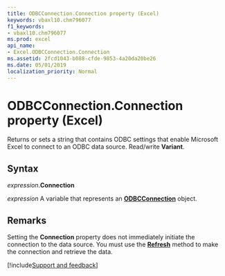```yaml
---
title: ODBCConnection.Connection property (Excel)
keywords: vbaxl10.chm796077
f1_keywords:
- vbaxl10.chm796077
ms.prod: excel
api_name:
- Excel.ODBCConnection.Connection
ms.assetid: 2fcd1043-b088-cfde-9853-4a20da20be26
ms.date: 05/01/2019
localization_priority: Normal
---
```



# ODBCConnection.Connection property (Excel)

Returns or sets a string that contains ODBC settings that enable Microsoft Excel to connect to an ODBC data source. Read/write **Variant**.


## Syntax

_expression_.**Connection**

_expression_ A variable that represents an **[ODBCConnection](Excel.ODBCConnection.md)** object.


## Remarks

Setting the **Connection** property does not immediately initiate the connection to the data source. You must use the **[Refresh](Excel.ODBCConnection.Refresh.md)** method to make the connection and retrieve the data.




[!include[Support and feedback](~/includes/feedback-boilerplate.md)]